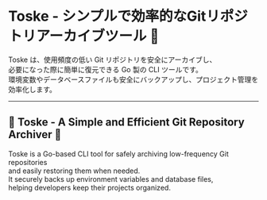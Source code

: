 # Toske - シンプルで効率的なGitリポジトリアーカイブツール 🦔

Toske は、使用頻度の低い Git リポジトリを安全にアーカイブし、  
必要になった際に簡単に復元できる Go 製の CLI ツールです。  
環境変数やデータベースファイルも安全にバックアップし、プロジェクト管理を効率化します。

---

## 🚀 **Toske - A Simple and Efficient Git Repository Archiver** 🦔

Toske is a Go-based CLI tool for safely archiving low-frequency Git repositories  
and easily restoring them when needed.  
It securely backs up environment variables and database files,  
helping developers keep their projects organized.
